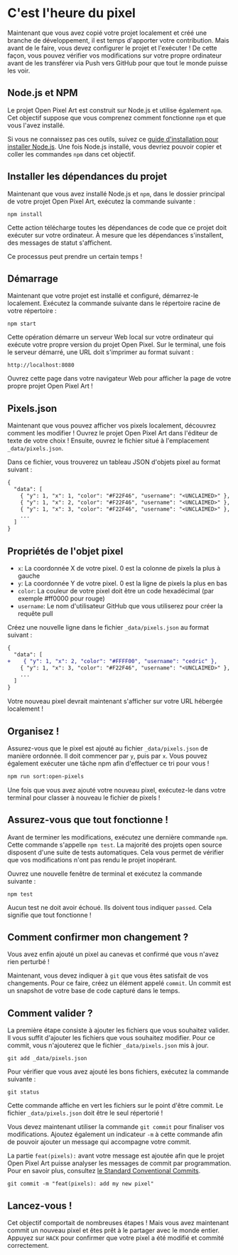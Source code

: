 # C'est l'heure du pixel

Maintenant que vous avez copié votre projet localement et créé une branche de développement, il est temps d'apporter votre contribution. Mais avant de le faire, vous devez configurer le projet et l'exécuter&nbsp;! De cette façon, vous pouvez vérifier vos modifications sur votre propre ordinateur avant de les transférer via Push vers GitHub pour que tout le monde puisse les voir.

## Node.js et NPM

Le projet Open Pixel Art est construit sur Node.js et utilise également `npm`. Cet objectif suppose que vous comprenez comment fonctionne `npm` et que vous l'avez installé.

Si vous ne connaissez pas ces outils, suivez ce [guide d'installation pour installer Node.js](https://www.taniarascia.com/how-to-install-and-use-node-js-and-npm-mac-and-windows/). Une fois Node.js installé, vous devriez pouvoir copier et coller les commandes `npm` dans cet objectif.

## Installer les dépendances du projet

Maintenant que vous avez installé Node.js et `npm`, dans le dossier principal de votre projet Open Pixel Art, exécutez la commande suivante&nbsp;:

```
npm install
```

Cette action télécharge toutes les dépendances de code que ce projet doit exécuter sur votre ordinateur. À mesure que les dépendances s'installent, des messages de statut s'affichent.

Ce processus peut prendre un certain temps&nbsp;!

## Démarrage

Maintenant que votre projet est installé et configuré, démarrez-le localement. Exécutez la commande suivante dans le répertoire racine de votre répertoire&nbsp;:

```
npm start
```

Cette opération démarre un serveur Web local sur votre ordinateur qui exécute votre propre version du projet Open Pixel. Sur le terminal, une fois le serveur démarré, une URL doit s'imprimer au format suivant&nbsp;:

```url
http://localhost:8080
```

Ouvrez cette page dans votre navigateur Web pour afficher la page de votre propre projet Open Pixel Art&nbsp;!

## Pixels.json

Maintenant que vous pouvez afficher vos pixels localement, découvrez comment les modifier&nbsp;! Ouvrez le projet Open Pixel Art dans l'éditeur de texte de votre choix&nbsp;! Ensuite, ouvrez le fichier situé à l'emplacement `_data/pixels.json`.

Dans ce fichier, vous trouverez un tableau JSON d'objets pixel au format suivant&nbsp;:

```diff
{
  "data": [
    { "y": 1, "x": 1, "color": "#F22F46", "username": "<UNCLAIMED>" },
    { "y": 1, "x": 2, "color": "#F22F46", "username": "<UNCLAIMED>" },
    { "y": 1, "x": 3, "color": "#F22F46", "username": "<UNCLAIMED>" },
    ...
  ]
}
```

## Propriétés de l'objet pixel

- `x`: La coordonnée&nbsp;X de votre pixel. 0 est la colonne de pixels la plus à gauche
- `y`: La coordonnée&nbsp;Y de votre pixel. 0 est la ligne de pixels la plus en bas
- `color`: La couleur de votre pixel doit être un code hexadécimal (par exemple #ff0000 pour rouge)
- `username`: Le nom d'utilisateur GitHub que vous utiliserez pour créer la requête pull

Créez une nouvelle ligne dans le fichier `_data/pixels.json` au format suivant&nbsp;:

```diff
{
  "data": [
+    { "y": 1, "x": 2, "color": "#FFFF00", "username": "cedric" },
    { "y": 1, "x": 3, "color": "#F22F46", "username": "<UNCLAIMED>" },
    ...
  ]
}
```

Votre nouveau pixel devrait maintenant s'afficher sur votre URL hébergée localement&nbsp;!

## Organisez&nbsp;!

Assurez-vous que le pixel est ajouté au fichier `_data/pixels.json` de manière ordonnée. Il doit commencer par `y`, puis par `x`. Vous pouvez également exécuter une tâche npm afin d'effectuer ce tri pour vous&nbsp;!

```bash
npm run sort:open-pixels
```

Une fois que vous avez ajouté votre nouveau pixel, exécutez-le dans votre terminal pour classer à nouveau le fichier de pixels&nbsp;!

## Assurez-vous que tout fonctionne&nbsp;!

Avant de terminer les modifications, exécutez une dernière commande `npm`. Cette commande s'appelle `npm test`. La majorité des projets open source disposent d'une suite de tests automatiques. Cela vous permet de vérifier que vos modifications n'ont pas rendu le projet inopérant.

Ouvrez une nouvelle fenêtre de terminal et exécutez la commande suivante&nbsp;:

```
npm test
```

Aucun test ne doit avoir échoué. Ils doivent tous indiquer `passed`. Cela signifie que tout fonctionne&nbsp;!

## Comment confirmer mon changement&nbsp;?

Vous avez enfin ajouté un pixel au canevas et confirmé que vous n'avez rien perturbé&nbsp;!

Maintenant, vous devez indiquer à `git` que vous êtes satisfait de vos changements. Pour ce faire, créez un élément appelé `commit`. Un commit est un snapshot de votre base de code capturé dans le temps.

## Comment valider&nbsp;?

La première étape consiste à ajouter les fichiers que vous souhaitez valider. Il vous suffit d'ajouter les fichiers que vous souhaitez modifier. Pour ce commit, vous n'ajouterez que le fichier `_data/pixels.json` mis à jour.

```
git add _data/pixels.json
```

Pour vérifier que vous avez ajouté les bons fichiers, exécutez la commande suivante&nbsp;:

```
git status
```

Cette commande affiche en vert les fichiers sur le point d'être commit. Le fichier `_data/pixels.json` doit être le seul répertorié&nbsp;!

Vous devez maintenant utiliser la commande `git commit` pour finaliser vos modifications. Ajoutez également un indicateur `-m` à cette commande afin de pouvoir ajouter un message qui accompagne votre commit.

La partie `feat(pixels):` avant votre message est ajoutée afin que le projet Open Pixel Art puisse analyser les messages de commit par programmation. Pour en savoir plus, consultez [le Standard Conventional Commits](https://www.conventionalcommits.org/en/v1.0.0-beta.4/).

```
git commit -m "feat(pixels): add my new pixel"
```

## Lancez-vous&nbsp;!

Cet objectif comportait de nombreuses étapes&nbsp;! Mais vous avez maintenant commit un nouveau pixel et êtes prêt à le partager avec le monde entier. Appuyez sur `HACK` pour confirmer que votre pixel a été modifié et commité correctement.